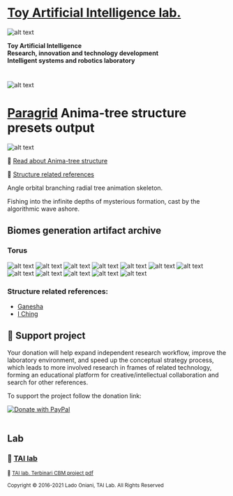
 # [Toy Artificial Intelligence lab.](https://ladooniani.github.io/tailab/) 
 
 ![alt text](https://github.com/ladooniani/tailab/blob/master/assets/toy_artificial_intelligence_lab_logo.png)

**Toy Artificial Intelligence\
Research, innovation and technology development\
Intelligent systems and robotics laboratory**

#

![alt text](https://github.com/ladooniani/tailab/blob/master/assets/tai_lab_terbinari_cbm_project_logo.png)

# [Paragrid](https://github.com/Toy-Artificial-Intelligence-lab/paragrid-doc) Anima-tree structure presets output

<!--- ![alt text](https://github.com/ladooniani/resume-cv/blob/main/img/img9.jpg) --->

![alt text](https://github.com/ladooniani/resume-cv/blob/main/img/img14.jpg)

<!--- Look into the foggy round vase fisheye, the planet lyre of the bogs and rainbows, sticky blots of inky clouds float over the swamp flowers, reed, and moss, inhabited by dragonflies, frogs, and snails --->

📌 [Read about Anima-tree structure](https://github.com/Toy-Artificial-Intelligence-lab/paragrid-doc/blob/main/markups/paragrid-anima-tree-structure.md)

🔗 [Structure related references](#Structure-related-references)
 
Angle orbital branching radial tree animation skeleton. 

Fishing into the infinite depths of mysterious formation, cast by the algorithmic wave ashore. 

## Biomes generation artifact archive

### Torus

![alt text](https://github.com/Toy-Artificial-Intelligence-lab/paragrid-doc/blob/main/images/paragrid/paragrid-anima-tree-example-(1).jpg)
![alt text](https://github.com/Toy-Artificial-Intelligence-lab/paragrid-doc/blob/main/images/paragrid/paragrid-anima-tree-example-(2).jpg)
![alt text](https://github.com/Toy-Artificial-Intelligence-lab/paragrid-doc/blob/main/images/paragrid/paragrid-anima-tree-example-(3).jpg)
![alt text](https://github.com/Toy-Artificial-Intelligence-lab/paragrid-doc/blob/main/images/paragrid/paragrid-anima-tree-example-(4).jpg)
![alt text](https://github.com/Toy-Artificial-Intelligence-lab/paragrid-doc/blob/main/images/paragrid/paragrid-anima-tree-example-(5).jpg)
![alt text](https://github.com/Toy-Artificial-Intelligence-lab/paragrid-doc/blob/main/images/paragrid/paragrid-anima-tree-example-(6).jpg)
![alt text](https://github.com/Toy-Artificial-Intelligence-lab/paragrid-doc/blob/main/images/paragrid/paragrid-anima-tree-example-(7).jpg)
![alt text](https://github.com/Toy-Artificial-Intelligence-lab/paragrid-doc/blob/main/images/paragrid/paragrid-anima-tree-example-(8).jpg)
![alt text](https://github.com/Toy-Artificial-Intelligence-lab/paragrid-doc/blob/main/images/paragrid/paragrid-anima-tree-example-(9).jpg)
![alt text](https://github.com/Toy-Artificial-Intelligence-lab/paragrid-doc/blob/main/images/paragrid/paragrid-anima-tree-example-(10).jpg)
![alt text](https://github.com/Toy-Artificial-Intelligence-lab/paragrid-doc/blob/main/images/paragrid/paragrid-anima-tree-example-(11).jpg)
![alt text](https://github.com/Toy-Artificial-Intelligence-lab/paragrid-doc/blob/main/images/paragrid/paragrid-anima-tree-example-(12).jpg)

 ### Structure related references: 

- [Ganesha](https://en.wikipedia.org/wiki/Ganesha)
- [I Ching](https://en.wikipedia.org/wiki/I_Ching)
 

## 💖 Support project

Your donation will help expand independent research workflow, improve the laboratory environment, and speed up the conceptual strategy process, which leads to more involved research in frames of related technology, forming an educational platform for creative/intellectual collaboration and search for other references.

To support the project follow the donation link: 

<a href="https://www.paypal.com/cgi-bin/webscr?cmd=_s-xclick&hosted_button_id=GRGH6SL9EL72U">
  <img src="https://www.paypalobjects.com/en_US/i/btn/btn_donate_SM.gif" alt="Donate with PayPal" /><br><br>
</a>

## Lab

### 🔬 [TAI lab](https://ladooniani.github.io/tailab/) 

<sub>📃 [TAI lab. Terbinari CBM project pdf](https://github.com/ladooniani/tailab/blob/master/docs/tai.pdf)<sub>

<sub>Copyright © 2016-2021 Lado Oniani, TAI Lab. All Rights Reserved<sub>


